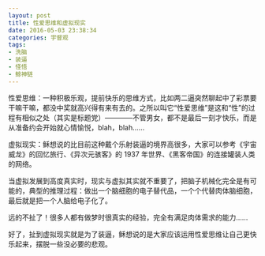 ```yaml
---
layout: post
title: 性爱思维和虚拟现实
date: 2016-05-03 23:38:34
categories: 宇督观
tags:
- 洗脑
- 装逼
- 怪悟
- 鲸神链
---
```

性爱思维：一种积极乐观，提前快乐的思维方式，比如两二逼突然聊起中了彩票要干嘛干嘛，都没中奖就高兴得有来有去的。之所以叫它“性爱思维”是这和“性”的过程有相似之处（其实是标题党）————不管男女，都不是最后一刻才快乐，而是从准备约会开始就心情愉悦，blah，blah……

虚拟现实：稣想说的比目前这种戴个乐射装逼的境界高很多，大家可以参考《宇宙威龙》的回忆旅行、《异次元骇客》的 1937 年世界、《黑客帝国》的连接罐装人类的网络。

当虚拟发展到高度真实时，现实与虚拟其实就不重要了，把脑子机械化完全是有可能的，典型的推理过程：做出一个脑细胞的电子替代品，一个个代替肉体脑细胞，最后就是把一个人脑给电子化了。

远的不扯了！很多人都有做梦时很真实的经验，完全有满足肉体需求的能力……

好了，扯到虚拟现实就是为了装逼，稣想说的是大家应该运用性爱思维让自己更快乐起来，摆脱一些没必要的悲观。
